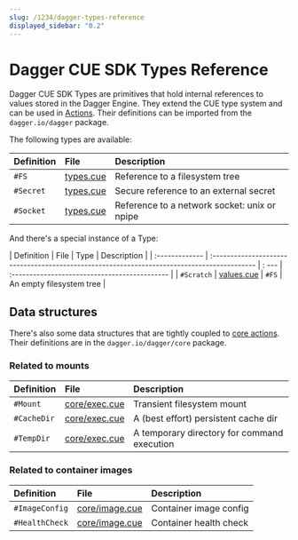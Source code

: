 ```yaml
---
slug: /1234/dagger-types-reference
displayed_sidebar: "0.2"
---
```


# Dagger CUE SDK Types Reference

Dagger CUE SDK Types are primitives that hold internal references to values stored in the Dagger Engine. They extend the CUE type system and can be used in [Actions](../core-concepts/1221-action.md). Their definitions can be imported from the `dagger.io/dagger` package.

The following types are available:

| Definition     | File                                                                                        | Description                                           |
| :------------- | :------------------------------------------------------------------------------------------ | :---------------------------------------------------- |
| `#FS`          | [types.cue](https://github.com/dagger/dagger/blob/v0.2.7/pkg/dagger.io/dagger/types.cue)    | Reference to a filesystem tree                        |
| `#Secret`      | [types.cue](https://github.com/dagger/dagger/blob/v0.2.7/pkg/dagger.io/dagger/types.cue)    | Secure reference to an external secret                |
| `#Socket`      | [types.cue](https://github.com/dagger/dagger/blob/v0.2.7/pkg/dagger.io/dagger/types.cue)    | Reference to a network socket: unix or npipe          |

And there's a special instance of a Type:

| Definition     | File                                                                                        | Type  | Description                                   |
| :------------- | :------------------------------------------------------------------------------------------ | : --- | :-------------------------------------------- |
| `#Scratch`     | [values.cue](https://github.com/dagger/dagger/blob/v0.2.7/pkg/dagger.io/dagger/values.cue)  | `#FS` | An empty filesystem tree                      |

## Data structures

There's also some data structures that are tightly coupled to [core actions](./1222-core-actions-reference.md). Their definitions are in the `dagger.io/dagger/core` package.

### Related to mounts

| Definition     | File                                                                                             | Description                                           |
| :------------- | :----------------------------------------------------------------------------------------------- | :---------------------------------------------------- |
| `#Mount`       | [core/exec.cue](https://github.com/dagger/dagger/blob/v0.2.7/pkg/dagger.io/dagger/core/exec.cue) | Transient filesystem mount                            |
| `#CacheDir`    | [core/exec.cue](https://github.com/dagger/dagger/blob/v0.2.7/pkg/dagger.io/dagger/core/exec.cue) | A (best effort) persistent cache dir                  |
| `#TempDir`     | [core/exec.cue](https://github.com/dagger/dagger/blob/v0.2.7/pkg/dagger.io/dagger/core/exec.cue) | A temporary directory for command execution           |

### Related to container images

| Definition     | File                                                                                             | Description                                           |
| :------------- | :----------------------------------------------------------------------------------------------- | :---------------------------------------------------- |
| `#ImageConfig` | [core/image.cue](https://github.com/dagger/dagger/blob/v0.2.7/pkg/dagger.io/dagger/core/image.cue)    | Container image config                                |
| `#HealthCheck` | [core/image.cue](https://github.com/dagger/dagger/blob/v0.2.7/pkg/dagger.io/dagger/core/image.cue)    | Container health check                                |
